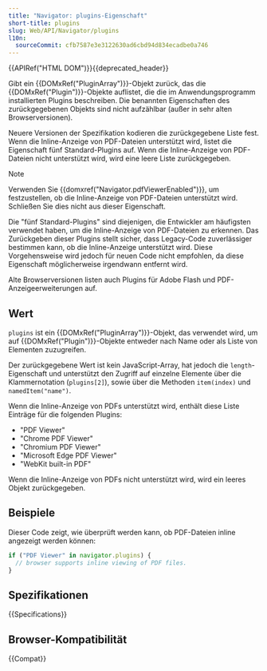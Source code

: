 ```yaml
---
title: "Navigator: plugins-Eigenschaft"
short-title: plugins
slug: Web/API/Navigator/plugins
l10n:
  sourceCommit: cfb7587e3e3122630ad6cbd94d834ecadbe0a746
---
```


{{APIRef("HTML DOM")}}{{deprecated_header}}

Gibt ein {{DOMxRef("PluginArray")}}-Objekt zurück, das die {{DOMxRef("Plugin")}}-Objekte auflistet, die die im Anwendungsprogramm installierten Plugins beschreiben. Die benannten Eigenschaften des zurückgegebenen Objekts sind nicht aufzählbar (außer in sehr alten Browserversionen).

Neuere Versionen der Spezifikation kodieren die zurückgegebene Liste fest. Wenn die Inline-Anzeige von PDF-Dateien unterstützt wird, listet die Eigenschaft fünf Standard-Plugins auf. Wenn die Inline-Anzeige von PDF-Dateien nicht unterstützt wird, wird eine leere Liste zurückgegeben.

> [!NOTE]
> Verwenden Sie {{domxref("Navigator.pdfViewerEnabled")}}, um festzustellen, ob die Inline-Anzeige von PDF-Dateien unterstützt wird. Schließen Sie dies nicht aus dieser Eigenschaft.
>
> Die "fünf Standard-Plugins" sind diejenigen, die Entwickler am häufigsten verwendet haben, um die Inline-Anzeige von PDF-Dateien zu erkennen. Das Zurückgeben dieser Plugins stellt sicher, dass Legacy-Code zuverlässiger bestimmen kann, ob die Inline-Anzeige unterstützt wird. Diese Vorgehensweise wird jedoch für neuen Code nicht empfohlen, da diese Eigenschaft möglicherweise irgendwann entfernt wird.

Alte Browserversionen listen auch Plugins für Adobe Flash und PDF-Anzeigeerweiterungen auf.

## Wert

`plugins` ist ein {{DOMxRef("PluginArray")}}-Objekt, das verwendet wird, um auf {{DOMxRef("Plugin")}}-Objekte entweder nach Name oder als Liste von Elementen zuzugreifen.

Der zurückgegebene Wert ist kein JavaScript-Array, hat jedoch die `length`-Eigenschaft und unterstützt den Zugriff auf einzelne Elemente über die Klammernotation (`plugins[2]`), sowie über die Methoden `item(index)` und `namedItem("name")`.

Wenn die Inline-Anzeige von PDFs unterstützt wird, enthält diese Liste Einträge für die folgenden Plugins:

- "PDF Viewer"
- "Chrome PDF Viewer"
- "Chromium PDF Viewer"
- "Microsoft Edge PDF Viewer"
- "WebKit built-in PDF"

Wenn die Inline-Anzeige von PDFs nicht unterstützt wird, wird ein leeres Objekt zurückgegeben.

## Beispiele

Dieser Code zeigt, wie überprüft werden kann, ob PDF-Dateien inline angezeigt werden können:

```js
if ("PDF Viewer" in navigator.plugins) {
  // browser supports inline viewing of PDF files.
}
```

## Spezifikationen

{{Specifications}}

## Browser-Kompatibilität

{{Compat}}
